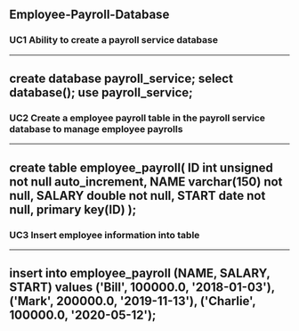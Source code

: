 ## Employee-Payroll-Database 

### UC1 Ability to create a payroll service database
---
create database payroll_service;
select database();
use payroll_service;
---

### UC2 Create a employee payroll table in the payroll service database to manage employee payrolls
---
create table employee_payroll(
    ID int unsigned not null auto_increment,
    NAME varchar(150) not null,
    SALARY double not null,
    START date not null,
    primary key(ID)
     );
---
### UC3 Insert employee information into table
---
insert into employee_payroll (NAME, SALARY, START) values 
('Bill', 100000.0, '2018-01-03'),
('Mark', 200000.0, '2019-11-13'),
('Charlie', 100000.0, '2020-05-12');
---
